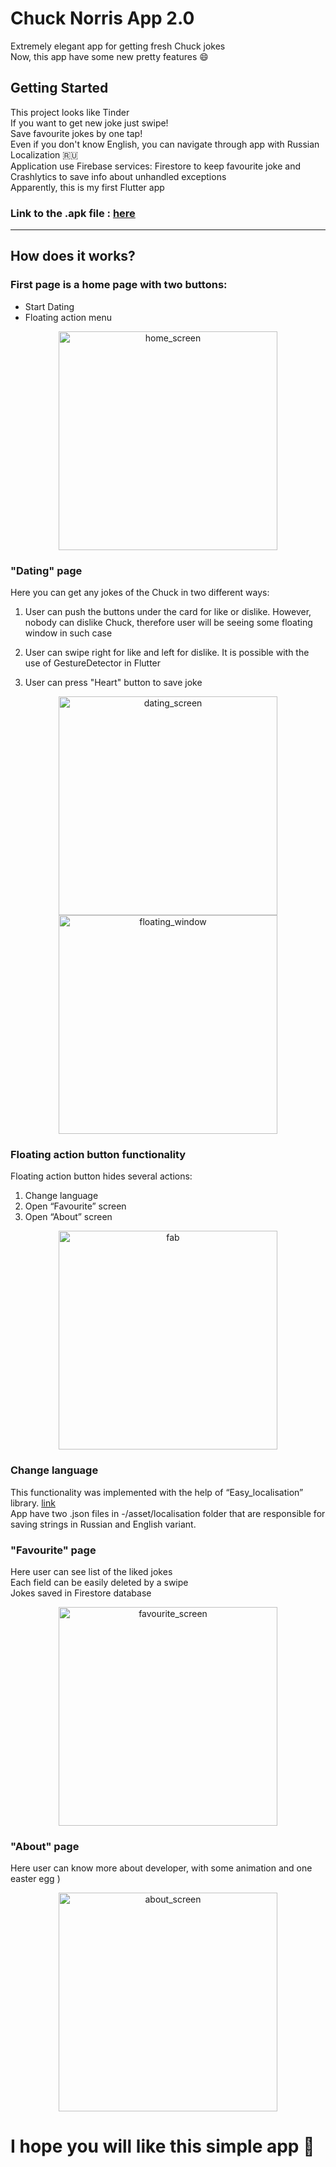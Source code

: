 # Chuck Norris App 2.0

Extremely elegant app for getting fresh Chuck jokes \
Now, this app have some new pretty features 😄

## Getting Started

This project looks like Tinder \
If you want to get new joke just swipe!\
Save favourite jokes by one tap! \
Even if you don't know English, you can navigate through app with Russian Localization 🇷🇺 \
Application use Firebase services: Firestore to keep favourite joke and Crashlytics to save info about unhandled exceptions \
Apparently, this is my first Flutter app 

### Link to the .apk file : [here](app-release.apk)
___

## How does it works?

### First page is a home page with two buttons:
- Start Dating
- Floating action menu

<p align="center">
  <img src="screenshots\screen_1.png" width="350" title="home_screen">
</p>

### "Dating" page
Here you can get any jokes of the Chuck in two different ways:
1) User can push the buttons under the card for like or dislike. However, nobody can dislike Chuck, therefore user will be seeing some floating window in such case

2) User can swipe right for like and left for dislike. It is possible with the use of GestureDetector in Flutter

3) User can press "Heart" button to save joke

<p align="center">
  <img src="screenshots\screen_2.png" width="350" title="dating_screen">
  <img src="screenshots\screen_3.png" width="350" title="floating_window">
</p>

### Floating action button functionality
Floating action button hides several actions:
1) Change language 
2) Open “Favourite” screen 
3) Open “About” screen

<p align="center">
  <img src="screenshots\screen_5.png" width="350" title="fab">
</p>

### Change language 

This functionality was implemented with the help of “Easy_localisation” library. [link](https://pub.dev/packages/easy_localization) \
App have two .json files in -/asset/localisation folder that are responsible for saving strings in Russian and English variant.

### "Favourite" page
Here user can see list of the liked jokes \
Each field can be easily deleted by a swipe \
Jokes saved in Firestore database

<p align="center">
  <img src="screenshots\screen_6.png" width="350" title="favourite_screen">
</p>

### "About" page
Here user can know more about developer, with some animation and one easter egg )

<p align="center">
  <img src="screenshots\screen_4.png" width="350" title="about_screen">
</p>

# I hope you will like this simple app 🧡